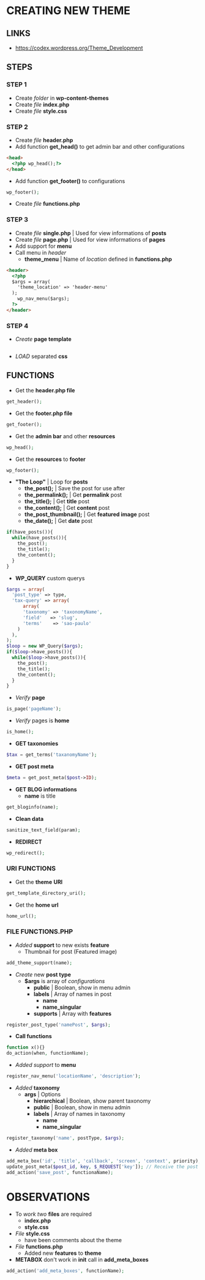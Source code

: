 # CREATING NEW THEME

## LINKS
- https://codex.wordpress.org/Theme_Development

## STEPS
### STEP 1
- Create _folder_ in **wp-content-themes**
- Create _file_ **index.php**
- Create _file_ **style.css**

### STEP 2
- Create _file_ **header.php**
- Add function **get_head()** to get admin bar and other configurations
```html
<head>
  <?php wp_head();?>
</head>
```
- Add function **get_footer()** to configurations
```php
wp_footer();
```
- Create _file_ **functions.php**

### STEP 3
- Create _file_ **single.php** | Used for view informations of **posts**
- Create _file_ **page.php** | Used for view informations of **pages**
- Add support for **menu**
- Call menu in _header_
  - **theme_menu** | Name of _location_ defined in **functions.php**
```html
<header>
  <?php
  $args = array(
    'theme_location' => 'header-menu'
  );
    wp_nav_menu($args);
  ?>
</header>
```

### STEP 4
- _Create_ **page template**
```php

```
- _LOAD_ separated **css**

## FUNCTIONS
- Get the **header.php file**
```php
get_header();
```
- Get the **footer.php file**
```php
get_footer();
```
- Get the **admin bar** and other **resources**
```php
wp_head();
```
- Get the **resources** to **footer**
```php
wp_footer();
```
- **"The Loop"** | Loop for **posts**
  - **the_post();** | Save the post for use after
  - **the_permalink();** | Get **permalink** post
  - **the_title();** | Get **title** post
  - **the_content();** | Get **content** post
  - **the_post_thumbnail();**  | Get **featured image** post
  - **the_date();** | Get **date** post
```php
if(have_posts()){
  while(have_posts()){
    the_post();
    the_title();
    the_content();
  }
}
```
- **WP_QUERY** custom querys
```php
$args = array(
  'post_type' => type,
  'tax-query' => array(
      array(
      'taxonomy' => 'taxonomyName',
      'field'   => 'slug',
      'terms'    => 'sao-paulo'
    )
  ),
);
$loop = new WP_Query($args);
if($loop->have_posts()){
  while($loop->have_posts()){
    the_post();
    the_title();
    the_content();
  }
}
```

- _Verify_ **page**
```php
is_page('pageName');
```

- _Verify_ pages is **home**
```php
is_home();
```

- **GET taxonomies**
```php
$tax = get_terms('taxanomyName');
```
- **GET post meta**
```php
$meta = get_post_meta($post->ID);
```

- **GET BLOG informations**
  - **name** is title
```php
get_bloginfo(name);
```
- **Clean data**
```php
sanitize_text_field(param);
```
- **REDIRECT**
```php
wp_redirect();
```

### URI FUNCTIONS
- Get the **theme** **URI**
```php
get_template_directory_uri();
```
- Get the **home url**
```php
home_url();
```


### FILE FUNCTIONS.PHP
- _Added_ **support** to new exists **feature**
  - Thumbnail for post (Featured image)
```php
add_theme_support(name);
```
- _Create_ new **post type**
  - **$args** is array of _configurations_
    - **public** | Boolean, show in menu admin
    - **labels** | Array of names in post
      - **name**
      - **name_singular**
    - **supports** |  Array with **features**
```php
register_post_type('namePost', $args);
```
- **Call functions**
```php
function x(){}
do_action(when, functionName);
```
- _Added_ _support_ to **menu**
```php
register_nav_menu('locationName', 'description');
```
- _Added_ **taxonomy**
  - **args** | Options
    - **hierarchical** | Boolean, show parent taxonomy
    - **public** | Boolean, show in menu admin
    - **labels** | Array of names in taxonomy
      - **name**
      - **name_singular**
```php
register_taxonomy('name', postType, $args);
```

- _Added_ **meta box**
```php
add_meta_box('id', 'title', 'callback', 'screen', 'context', priority);
update_post_meta($post_id, key, $_REQUEST['key']); // Receive the post id in params function
add_action('save_post', functionaName);
```


# OBSERVATIONS
- To _work_ _two_ **files** are required
  - **index.php**
  - **style.css**
- _File_ **style.css**
  - have been comments about the theme
- _File_ **functions.php**
  - Added new **features** to **theme**
- **METABOX** don't work in **init** call in **add_meta_boxes**
```php
add_action('add_meta_boxes', functionName);
```
